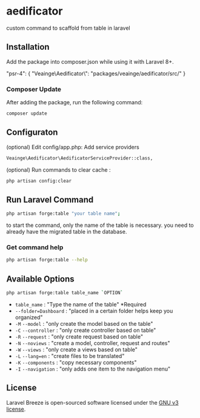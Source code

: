 # aedificator
custom command to scaffold from table in laravel

## Installation

Add the package into composer.json while using it with Laravel 8+.

"psr-4": {
    "Veainge\\Aedificator\\": "packages/veainge/aedificator/src/"
}

### Composer Update
After adding the package, run the following command:
```bash
composer update
```

## Configuraton 

(optional) Edit config/app.php:
Add service providers
```bash
Veainge\Aedificator\AedificatorServiceProvider::class,
```
(optional) Run commands to clear cache :
```bash
php artisan config:clear
```
## Run Laravel Command

```bash
php artisan forge:table "your table name";
```
to start the command, only the name of the table is necessary.
you need to already have the migrated table in the database.

### Get command help
```bash
php artisan forge:table --help
```
## Available Options
```bash
php artisan forge:table table_name `OPTION`
```
- `table_name` : "Type the name of the table" *Required
- `--folder=Dashboard` : "placed in a certain folder helps keep you organized"
- `-M` `--model` : "only create the model based on the table"
- `-C` `--controller` : "only create controller based on table"
- `-R` `--request` : "only create request based on table"
- `-N` `--noviews` : "create a model, controller, request and routes"
- `-W` `--views` : "only create a views based on table"
- `-L` `--lang=en` : "create files to be translated"
- `-K` `--components` : "copy necessary components"
- `-I` `--navigation` : "only adds one item to the navigation menu"

## License
Laravel Breeze is open-sourced software licensed under the [GNU v3 license](LICENSE.md).

